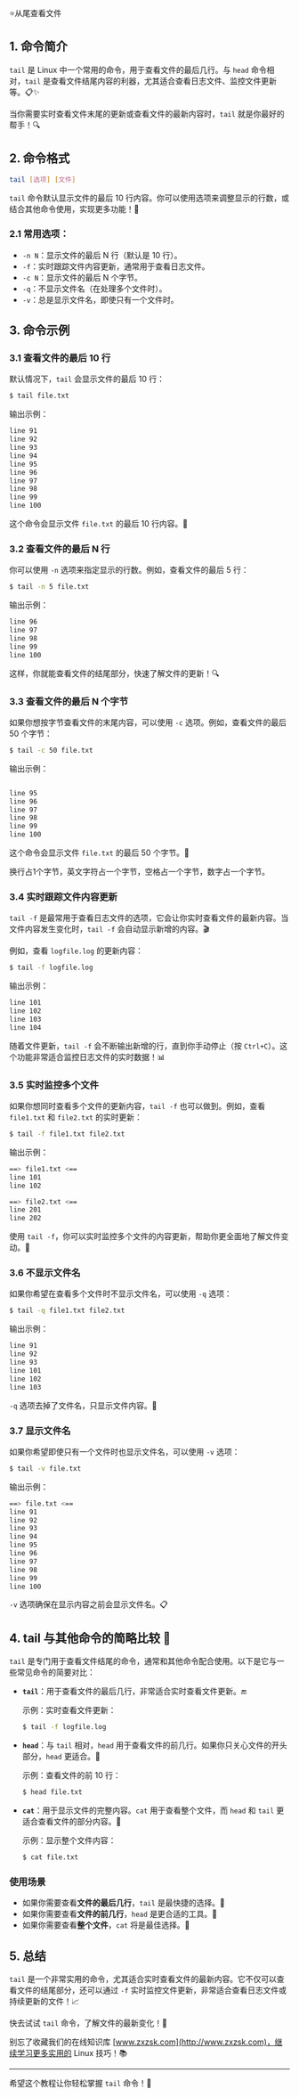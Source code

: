 ⭐从尾查看文件

## 1. 命令简介

`tail` 是 Linux 中一个常用的命令，用于查看文件的最后几行。与 `head` 命令相对，`tail` 是查看文件结尾内容的利器，尤其适合查看日志文件、监控文件更新等。📋✨

当你需要实时查看文件末尾的更新或查看文件的最新内容时，`tail` 就是你最好的帮手！🔍

## 2. 命令格式

```bash
tail [选项] [文件]
```

`tail` 命令默认显示文件的最后 10 行内容。你可以使用选项来调整显示的行数，或结合其他命令使用，实现更多功能！🚀

### 2.1 **常用选项**：

- `-n N`：显示文件的最后 N 行（默认是 10 行）。
- `-f`：实时跟踪文件内容更新，通常用于查看日志文件。
- `-c N`：显示文件的最后 N 个字节。
- `-q`：不显示文件名（在处理多个文件时）。
- `-v`：总是显示文件名，即使只有一个文件时。

## 3. 命令示例

### 3.1 **查看文件的最后 10 行**

默认情况下，`tail` 会显示文件的最后 10 行：

```bash
$ tail file.txt
```

输出示例：

```bash
line 91
line 92
line 93
line 94
line 95
line 96
line 97
line 98
line 99
line 100
```

这个命令会显示文件 `file.txt` 的最后 10 行内容。📄

### 3.2 **查看文件的最后 N 行**

你可以使用 `-n` 选项来指定显示的行数。例如，查看文件的最后 5 行：

```bash
$ tail -n 5 file.txt
```

输出示例：

```bash
line 96
line 97
line 98
line 99
line 100
```

这样，你就能查看文件的结尾部分，快速了解文件的更新！🔍

### 3.3 **查看文件的最后 N 个字节**

如果你想按字节查看文件的末尾内容，可以使用 `-c` 选项。例如，查看文件的最后 50 个字节：

```bash
$ tail -c 50 file.txt
```

输出示例：

```bash

line 95
line 96
line 97
line 98
line 99
line 100
```

这个命令会显示文件 `file.txt` 的最后 50 个字节。💾

换行占1个字节，英文字符占一个字节，空格占一个字节，数字占一个字节。

### 3.4 **实时跟踪文件内容更新**

`tail -f` 是最常用于查看日志文件的选项，它会让你实时查看文件的最新内容。当文件内容发生变化时，`tail -f` 会自动显示新增的内容。🎬

例如，查看 `logfile.log` 的更新内容：

```bash
$ tail -f logfile.log
```

输出示例：

```bash
line 101
line 102
line 103
line 104
```

随着文件更新，`tail -f` 会不断输出新增的行，直到你手动停止（按 `Ctrl+C`）。这个功能非常适合监控日志文件的实时数据！📊

### 3.5 **实时监控多个文件**

如果你想同时查看多个文件的更新内容，`tail -f` 也可以做到。例如，查看 `file1.txt` 和 `file2.txt` 的实时更新：

```bash
$ tail -f file1.txt file2.txt
```

输出示例：

```bash
==> file1.txt <==
line 101
line 102

==> file2.txt <==
line 201
line 202
```

使用 `tail -f`，你可以实时监控多个文件的内容更新，帮助你更全面地了解文件变动。📂

### 3.6 **不显示文件名**

如果你希望在查看多个文件时不显示文件名，可以使用 `-q` 选项：

```bash
$ tail -q file1.txt file2.txt
```

输出示例：

```bash
line 91
line 92
line 93
line 101
line 102
line 103
```

`-q` 选项去掉了文件名，只显示文件内容。📄

### 3.7 **显示文件名**

如果你希望即使只有一个文件时也显示文件名，可以使用 `-v` 选项：

```bash
$ tail -v file.txt
```

输出示例：

```bash
==> file.txt <==
line 91
line 92
line 93
line 94
line 95
line 96
line 97
line 98
line 99
line 100
```

`-v` 选项确保在显示内容之前会显示文件名。📋

## 4. tail 与其他命令的简略比较 🧐

`tail` 是专门用于查看文件结尾的命令，通常和其他命令配合使用。以下是它与一些常见命令的简要对比：

- **`tail`**：用于查看文件的最后几行，非常适合实时查看文件更新。🔚
  
  示例：实时查看文件更新：

  ```bash
  $ tail -f logfile.log
  ```

- **`head`**：与 `tail` 相对，`head` 用于查看文件的前几行。如果你只关心文件的开头部分，`head` 更适合。📜

  示例：查看文件的前 10 行：

  ```bash
  $ head file.txt
  ```

- **`cat`**：用于显示文件的完整内容。`cat` 用于查看整个文件，而 `head` 和 `tail` 更适合查看文件的部分内容。📖

  示例：显示整个文件内容：

  ```bash
  $ cat file.txt
  ```

### 使用场景
- 如果你需要查看**文件的最后几行**，`tail` 是最快捷的选择。📌
- 如果你需要查看**文件的前几行**，`head` 是更合适的工具。📑
- 如果你需要查看**整个文件**，`cat` 将是最佳选择。📘

## 5. 总结

`tail` 是一个非常实用的命令，尤其适合实时查看文件的最新内容。它不仅可以查看文件的结尾部分，还可以通过 `-f` 实时监控文件更新，非常适合查看日志文件或持续更新的文件！📈

快去试试 `tail` 命令，了解文件的最新变化！🚀

别忘了收藏我们的在线知识库 [www.zxzsk.com](http://www.zxzsk.com)，继续学习更多实用的 Linux 技巧！📚

---

希望这个教程让你轻松掌握 `tail` 命令！🎉